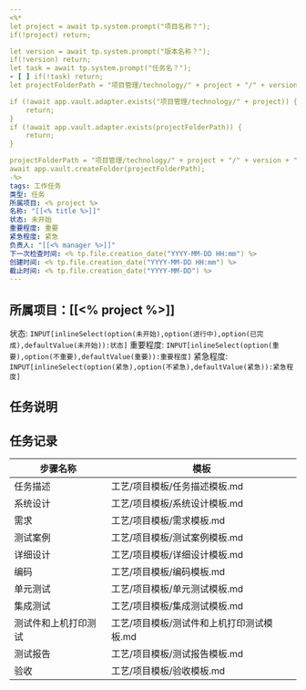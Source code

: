 ```yaml
---
<%*
let project = await tp.system.prompt("项目名称？");
if(!project) return;

let version = await tp.system.prompt("版本名称？");
if(!version) return;
let task = await tp.system.prompt("任务名？");
- [ ] if(!task) return;
let projectFolderPath = "项目管理/technology/" + project + "/" + version;

if (!await app.vault.adapter.exists("项目管理/technology/" + project)) {
	return;
}
if (!await app.vault.adapter.exists(projectFolderPath)) {
	return;
}

projectFolderPath = "项目管理/technology/" + project + "/" + version + "/" + task;
await app.vault.createFolder(projectFolderPath);
-%>
tags: 工作任务
类型: 任务
所属项目: <% project %>
名称: "[[<% title %>]]"
状态: 未开始
重要程度: 重要
紧急程度: 紧急
负责人: "[[<% manager %>]]"
下一次检查时间: <% tp.file.creation_date("YYYY-MM-DD HH:mm") %>
创建时间: <% tp.file.creation_date("YYYY-MM-DD HH:mm") %>
截止时间: <% tp.file.creation_date("YYYY-MM-DD") %>
---
```

## 所属项目：[[<% project %>]]

状态: `INPUT[inlineSelect(option(未开始),option(进行中),option(已完成),defaultValue(未开始)):状态]` 重要程度: `INPUT[inlineSelect(option(重要),option(不重要),defaultValue(重要)):重要程度]` 紧急程度: `INPUT[inlineSelect(option(紧急),option(不紧急),defaultValue(紧急)):紧急程度]`

## 任务说明


## 任务记录


| 步骤名称       | 模板                      |
| ---------- | ----------------------- |
| 任务描述       | 工艺/项目模板/任务描述模板.md       |
| 系统设计       | 工艺/项目模板/系统设计模板.md       |
| 需求         | 工艺/项目模板/需求模板.md         |
| 测试案例       | 工艺/项目模板/测试案例模板.md       |
| 详细设计       | 工艺/项目模板/详细设计模板.md       |
| 编码         | 工艺/项目模板/编码模板.md         |
| 单元测试       | 工艺/项目模板/单元测试模板.md       |
| 集成测试       | 工艺/项目模板/集成测试模板.md       |
| 测试件和上机打印测试 | 工艺/项目模板/测试件和上机打印测试模板.md |
| 测试报告       | 工艺/项目模板/测试报告模板.md       |
| 验收         | 工艺/项目模板/验收模板.md         |
